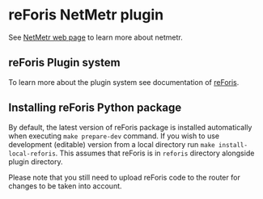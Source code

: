 # reForis NetMetr plugin
See [NetMetr web page](https://www.netmetr.cz/) to learn more about netmetr.

## reForis Plugin system
To learn more about the plugin system see documentation of [reForis](https://gitlab.labs.nic.cz/turris/reforis).

## Installing reForis Python package
By default, the latest version of reForis package is installed automatically when executing `make prepare-dev` command.
If you wish to use development (editable) version from a local directory run `make install-local-reforis`.
This assumes that reForis is in `reforis` directory alongside plugin directory.

Please note that you still need to upload reForis code to the router for changes to be taken into account.
